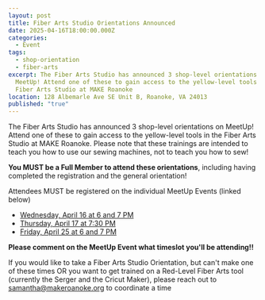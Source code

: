 ```yaml
---
layout: post
title: Fiber Arts Studio Orientations Announced
date: 2025-04-16T18:00:00.000Z
categories:
  - Event
tags:
  - shop-orientation
  - fiber-arts
excerpt: The Fiber Arts Studio has announced 3 shop-level orientations on
  MeetUp! Attend one of these to gain access to the yellow-level tools in the
  Fiber Arts Studio at MAKE Roanoke
location: 128 Albemarle Ave SE Unit B, Roanoke, VA 24013
published: "true"
---
```

The Fiber Arts Studio has announced 3 shop-level orientations on MeetUp! Attend one of these to gain access to the yellow-level tools in the Fiber Arts Studio at MAKE Roanoke. Please note that these trainings are intended to teach you how to use our sewing machines, not to teach you how to sew!

**You MUST be a Full Member to attend these orientations**, including having completed the registration and the general orientation!

Attendees MUST be registered on the individual MeetUp Events (linked below)

* [Wednesday, April 16 at 6 and 7 PM](https://www.meetup.com/make-roanoke/events/307271036/?eventOrigin=group_calendar)
* [Thursday, April 17 at 7:30 PM](https://www.meetup.com/make-roanoke/events/307271045/?eventOrigin=group_calendar)
* [Friday, April 25 at 6 and 7 PM](https://www.meetup.com/make-roanoke/events/307271061/?eventOrigin=group_calendar)

**Please comment on the MeetUp Event what timeslot you'll be attending!!**

If you would like to take a Fiber Arts Studio Orientation, but can't make one of these times OR you want to get trained on a Red-Level Fiber Arts tool (currently the Serger and the Cricut Maker), please reach out to samantha@makeroanoke.org to coordinate a time

